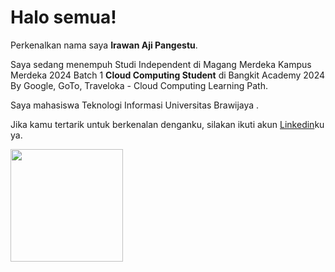 # Halo semua! 

Perkenalkan nama saya **Irawan Aji Pangestu**.<br>

Saya sedang menempuh Studi Independent di Magang Merdeka Kampus Merdeka 2024 Batch 1 **Cloud Computing Student** di Bangkit Academy 2024 By Google, GoTo, Traveloka - Cloud Computing Learning Path.<br>

Saya mahasiswa Teknologi Informasi Universitas Brawijaya .<br>

Jika kamu tertarik untuk berkenalan denganku, silakan ikuti akun [Linkedin](https://www.linkedin.com/in/irawanajipangestu/)ku ya.

<p align="left">
<a href="https://github.com/penuliscode">
  <img height="180em" src="https://github-readme-stats-eight-theta.vercel.app/api?username=penuliscode&show_icons=true&theme=algolia&include_all_commits=true&count_private=true"/>
</a>
</p>
